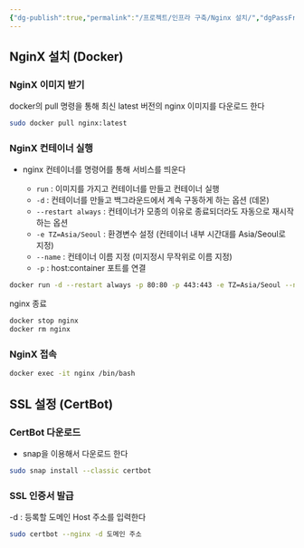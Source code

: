 ```yaml
---
{"dg-publish":true,"permalink":"/프로젝트/인프라 구축/Nginx 설치/","dgPassFrontmatter":true}
---
```



## NginX 설치 (Docker)

### NginX 이미지 받기

docker의 pull 명령을 통해 최신 latest 버전의 nginx 이미지를 다운로드 한다

```bash
sudo docker pull nginx:latest
```

### NginX 컨테이너 실행

- nginx 컨테이너를 명령어를 통해 서비스를 띄운다
  
    - `run` : 이미지를 가지고 컨테이너를 만들고 컨테이너 실행
    - `-d` : 컨테이너를 만들고 백그라운드에서 계속 구동하게 하는 옵션 (데몬)
    - `--restart always` : 컨테이너가 모종의 이유로 종료되더라도 자동으로 재시작하는 옵션
    - `-e TZ=Asia/Seoul` : 환경변수 설정 (컨테이너 내부 시간대를 Asia/Seoul로 지정)
    - `--name` : 컨테이너 이름 지정 (미지정시 무작위로 이름 지정)
    - `-p` : host:container 포트를 연결

```bash
docker run -d --restart always -p 80:80 -p 443:443 -e TZ=Asia/Seoul --name nginx -u root nginx:latest
```

nginx 종료

```bash
docker stop nginx
docker rm nginx
```

### NginX 접속

```bash
docker exec -it nginx /bin/bash
```

## SSL 설정 (CertBot)

### CertBot 다운로드

- snap을 이용해서 다운로드 한다

```bash
sudo snap install --classic certbot
```

### SSL 인증서 발급

 -d : 등록할 도메인 Host 주소를 입력한다

```bash
sudo certbot --nginx -d 도메인 주소
```